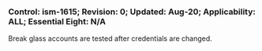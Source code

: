 ### Control: ism-1615; Revision: 0; Updated: Aug-20; Applicability: ALL; Essential Eight: N/A
<p>Break glass accounts are tested after credentials are changed.</p>